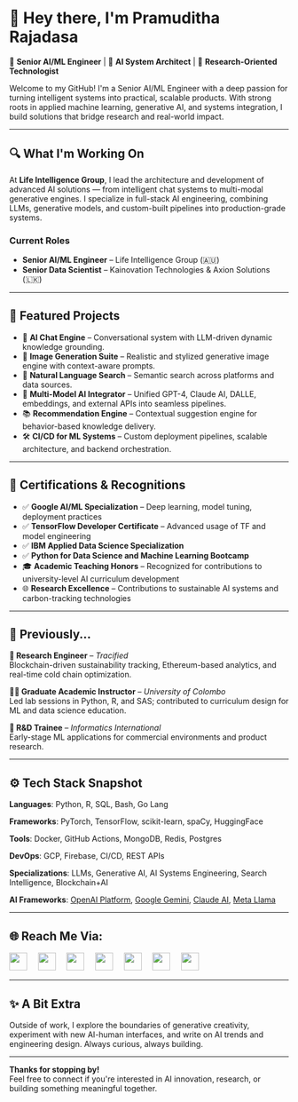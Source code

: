 # 👋 Hey there, I'm Pramuditha Rajadasa

🎯 **Senior AI/ML Engineer** | 🧠 **AI System Architect** | 🔬 **Research-Oriented Technologist**

Welcome to my GitHub! I'm a Senior AI/ML Engineer with a deep passion for turning intelligent systems into practical, scalable products. With strong roots in applied machine learning, generative AI, and systems integration, I build solutions that bridge research and real-world impact.

---

## 🔍 What I'm Working On

At **Life Intelligence Group**, I lead the architecture and development of advanced AI solutions — from intelligent chat systems to multi-modal generative engines. I specialize in full-stack AI engineering, combining LLMs, generative models, and custom-built pipelines into production-grade systems.

### Current Roles  
- **Senior AI/ML Engineer** – Life Intelligence Group (🇦🇺)  
- **Senior Data Scientist** – Kainovation Technologies & Axion Solutions (🇱🇰)

---

## 🧠 Featured Projects

- 💬 **AI Chat Engine** – Conversational system with LLM-driven dynamic knowledge grounding.
- 🎨 **Image Generation Suite** – Realistic and stylized generative image engine with context-aware prompts.
- 🔎 **Natural Language Search** – Semantic search across platforms and data sources.
- 🧩 **Multi-Model AI Integrator** – Unified GPT-4, Claude AI, DALLE, embeddings, and external APIs into seamless pipelines.
- 📚 **Recommendation Engine** – Contextual suggestion engine for behavior-based knowledge delivery.
- 🛠️ **CI/CD for ML Systems** – Custom deployment pipelines, scalable architecture, and backend orchestration.

---

## 🏅 Certifications & Recognitions

- ✅ **Google AI/ML Specialization** – Deep learning, model tuning, deployment practices  
- ✅ **TensorFlow Developer Certificate** – Advanced usage of TF and model engineering  
- ✅ **IBM Applied Data Science Specialization**  
- ✅ **Python for Data Science and Machine Learning Bootcamp**  
- 🎓 **Academic Teaching Honors** – Recognized for contributions to university-level AI curriculum development  
- 🌐 **Research Excellence** – Contributions to sustainable AI systems and carbon-tracking technologies

---

## 💼 Previously...

**🔬 Research Engineer** – *Tracified*  
Blockchain-driven sustainability tracking, Ethereum-based analytics, and real-time cold chain optimization.

**👨‍🏫 Graduate Academic Instructor** – *University of Colombo*  
Led lab sessions in Python, R, and SAS; contributed to curriculum design for ML and data science education.

**🔧 R&D Trainee** – *Informatics International*  
Early-stage ML applications for commercial environments and product research.

---

## ⚙️ Tech Stack Snapshot

**Languages**: Python, R, SQL, Bash, Go Lang 

**Frameworks**: PyTorch, TensorFlow, scikit-learn, spaCy, HuggingFace

**Tools**: Docker, GitHub Actions, MongoDB, Redis, Postgres  

**DevOps**: GCP, Firebase, CI/CD, REST APIs  

**Specializations**: LLMs, Generative AI, AI Systems Engineering, Search Intelligence, Blockchain+AI

**AI Frameworks**: [OpenAI Platform](https://platform.openai.com/docs/overview), [Google Gemini](https://aistudio.google.com/prompts/new_chat), [Claude AI](https://claude.ai/login?returnTo=%2F%3F), [Meta Llama](https://www.llama.com/) 

---

## 🌐 Reach Me Via:

<a href = "https://www.linkedin.com/in/pramuditha-rajadasa-es/"><img height = "32" width = "32" src="https://img1.gimm.io/assets/social/96/native/8/linkedin.png"></a>   &nbsp; &nbsp; <a href = "https://discordapp.com/users/1005034665276616734"><img height = "32" width = "32" src = "https://img1.gimm.io/assets/social/96/native/8/discord.png"></a> &nbsp; &nbsp; <a href = "https://twitter.com/PramudithaHR"><img height = "32" width = "32" src = "https://img1.gimm.io/assets/social/96/native/8/x.png"></a> &nbsp; &nbsp; <a href = "https://www.instagram.com/raja_pixel/"><img height = "32" width = "32" src = "https://img1.gimm.io/assets/social/96/native/8/instagram.png"></a> &nbsp; &nbsp; <a href = "https://www.facebook.com/profile.php?id=100067635674865&mibextid=ZbWKwL"><img height = "32" width = "32" src = "https://img1.gimm.io/assets/social/96/native/8/facebook.png"></a> &nbsp; &nbsp; <a href = "https://medium.com/@pramudithar"><img height = "32" width = "32" src = "https://img1.gimm.io/assets/social/96/native/8/medium.png"></a> &nbsp; &nbsp; <a href = "https://t.me/ph95R"><img height = "32" width = "32" src = "https://img1.gimm.io/assets/social/96/native/8/telegram.png"></a>

---

## ✨ A Bit Extra

Outside of work, I explore the boundaries of generative creativity, experiment with new AI-human interfaces, and write on AI trends and engineering design. Always curious, always building.

---

**Thanks for stopping by!**  
Feel free to connect if you're interested in AI innovation, research, or building something meaningful together.
